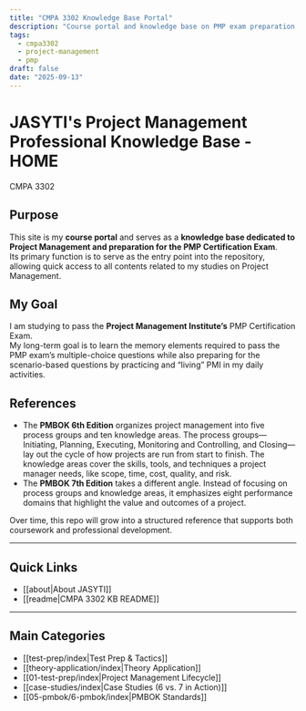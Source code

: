 ```yaml
---
title: "CMPA 3302 Knowledge Base Portal"
description: "Course portal and knowledge base on PMP exam preparation."
tags:
  - cmpa3302
  - project-management
  - pmp
draft: false
date: "2025-09-13"
---
```


# JASYTI's Project Management Professional Knowledge Base - HOME
CMPA 3302 

## Purpose
This site is my **course portal** and serves as a **knowledge base dedicated to Project Management and preparation for the PMP Certification Exam**.  
Its primary function is to serve as the entry point into the repository, allowing quick access to all contents related to my studies on Project Management.

## My Goal
I am studying to pass the **Project Management Institute’s** PMP Certification Exam.  
My long-term goal is to learn the memory elements required to pass the PMP exam’s multiple-choice questions while also preparing for the scenario-based questions by practicing and “living” PMI in my daily activities.  

## References
- The **PMBOK 6th Edition** organizes project management into five process groups and ten knowledge areas. The process groups—Initiating, Planning, Executing, Monitoring and Controlling, and Closing—lay out the cycle of how projects are run from start to finish. The knowledge areas cover the skills, tools, and techniques a project manager needs, like scope, time, cost, quality, and risk.  
- The **PMBOK 7th Edition** takes a different angle. Instead of focusing on process groups and knowledge areas, it emphasizes eight performance domains that highlight the value and outcomes of a project.  

Over time, this repo will grow into a structured reference that supports both coursework and professional development.

---

## Quick Links
- [[about|About JASYTI]]
- [[readme|CMPA 3302 KB README]]

---

## Main Categories
- [[test-prep/index|Test Prep & Tactics]]
- [[theory-application/index|Theory Application]]
- [[01-test-prep/index|Project Management Lifecycle]]
- [[case-studies/index|Case Studies (6 vs. 7 in Action)]]
- [[05-pmbok/6-pmbok/index|PMBOK Standards]]
